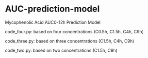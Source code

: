 # AUC-prediction-model

Mycophenolic Acid AUC0-12h Prediction Model

code_four.py: based on four concentrations (C0.5h, C1.5h, C4h, C9h)

code_three.py: based on three concentrations (C1.5h, C4h, C9h)

code_two.py: based on two concentrations  (C1.5h, C9h)


